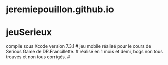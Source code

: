 # jeremiepouillon.github.io

# jeuSerieux 
compile sous Xcode version 7.3.1 #
jeu mobile réalisé pour le cours de Serious Game de DR.Francillette. #
réalisé en 1 mois et demi, bogs non tous trouvés et non tous corrigés. #
